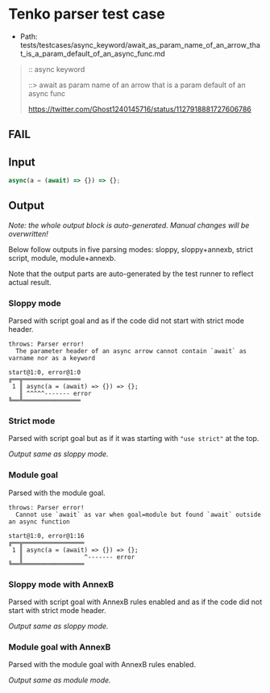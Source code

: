# Tenko parser test case

- Path: tests/testcases/async_keyword/await_as_param_name_of_an_arrow_that_is_a_param_default_of_an_async_func.md

> :: async keyword
>
> ::> await as param name of an arrow that is a param default of an async func
>
> https://twitter.com/Ghost1240145716/status/1127918881727606786

## FAIL

## Input

`````js
async(a = (await) => {}) => {};
`````

## Output

_Note: the whole output block is auto-generated. Manual changes will be overwritten!_

Below follow outputs in five parsing modes: sloppy, sloppy+annexb, strict script, module, module+annexb.

Note that the output parts are auto-generated by the test runner to reflect actual result.

### Sloppy mode

Parsed with script goal and as if the code did not start with strict mode header.

`````
throws: Parser error!
  The parameter header of an async arrow cannot contain `await` as varname nor as a keyword

start@1:0, error@1:0
╔══╦════════════════
 1 ║ async(a = (await) => {}) => {};
   ║ ^^^^^------- error
╚══╩════════════════

`````

### Strict mode

Parsed with script goal but as if it was starting with `"use strict"` at the top.

_Output same as sloppy mode._

### Module goal

Parsed with the module goal.

`````
throws: Parser error!
  Cannot use `await` as var when goal=module but found `await` outside an async function

start@1:0, error@1:16
╔══╦═════════════════
 1 ║ async(a = (await) => {}) => {};
   ║                 ^------- error
╚══╩═════════════════

`````

### Sloppy mode with AnnexB

Parsed with script goal with AnnexB rules enabled and as if the code did not start with strict mode header.

_Output same as sloppy mode._

### Module goal with AnnexB

Parsed with the module goal with AnnexB rules enabled.

_Output same as module mode._
